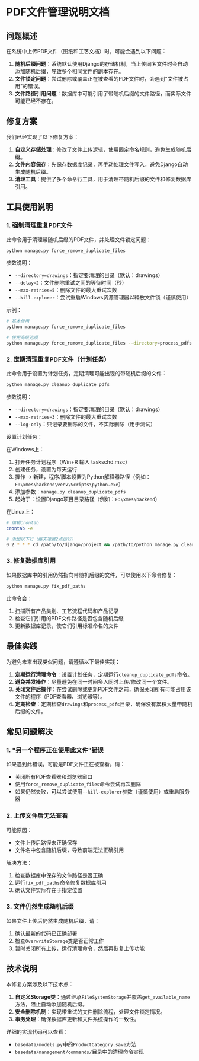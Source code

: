 # PDF文件管理说明文档

## 问题概述

在系统中上传PDF文件（图纸和工艺文档）时，可能会遇到以下问题：

1. **随机后缀问题**：系统默认使用Django的存储机制，当上传同名文件时会自动添加随机后缀，导致多个相同文件的副本存在。
2. **文件锁定问题**：尝试删除或覆盖正在被查看的PDF文件时，会遇到"文件被占用"的错误。
3. **文件路径引用问题**：数据库中可能引用了带随机后缀的文件路径，而实际文件可能已经不存在。

## 修复方案

我们已经实现了以下修复方案：

1. **自定义存储处理**：修改了文件上传逻辑，使用固定命名规则，避免生成随机后缀。
2. **文件内容保存**：先保存数据库记录，再手动处理文件写入，避免Django自动生成随机后缀。
3. **清理工具**：提供了多个命令行工具，用于清理带随机后缀的文件和修复数据库引用。

## 工具使用说明

### 1. 强制清理重复PDF文件

此命令用于清理带随机后缀的PDF文件，并处理文件锁定问题：

```bash
python manage.py force_remove_duplicate_files
```

参数说明：
- `--directory=drawings`：指定要清理的目录（默认：drawings）
- `--delay=2`：文件删除重试之间的等待时间（秒）
- `--max-retries=5`：删除文件的最大重试次数
- `--kill-explorer`：尝试重启Windows资源管理器以释放文件锁（谨慎使用）

示例：
```bash
# 基本使用
python manage.py force_remove_duplicate_files

# 使用高级选项
python manage.py force_remove_duplicate_files --directory=process_pdfs --delay=3 --max-retries=10
```

### 2. 定期清理重复PDF文件（计划任务）

此命令用于设置为计划任务，定期清理可能出现的带随机后缀的文件：

```bash
python manage.py cleanup_duplicate_pdfs
```

参数说明：
- `--directory=drawings`：指定要清理的目录（默认：drawings）
- `--max-retries=3`：删除文件的最大重试次数
- `--log-only`：只记录要删除的文件，不实际删除（用于测试）

设置计划任务：

在Windows上：
1. 打开任务计划程序（Win+R 输入 taskschd.msc）
2. 创建任务，设置为每天运行
3. 操作 -> 新建，程序/脚本设置为Python解释器路径（例如：`F:\xmes\backend\venv\Scripts\python.exe`）
4. 添加参数：`manage.py cleanup_duplicate_pdfs`
5. 起始于：设置Django项目目录路径（例如：`F:\xmes\backend`）

在Linux上：
```bash
# 编辑crontab
crontab -e

# 添加以下行（每天凌晨2点运行）
0 2 * * * cd /path/to/django/project && /path/to/python manage.py cleanup_duplicate_pdfs
```

### 3. 修复数据库引用

如果数据库中的引用仍然指向带随机后缀的文件，可以使用以下命令修复：

```bash
python manage.py fix_pdf_paths
```

此命令会：
1. 扫描所有产品类别、工艺流程代码和产品记录
2. 检查它们引用的PDF文件路径是否包含随机后缀
3. 更新数据库记录，使它们引用标准命名的文件

## 最佳实践

为避免未来出现类似问题，请遵循以下最佳实践：

1. **定期运行清理命令**：设置计划任务，定期运行`cleanup_duplicate_pdfs`命令。
2. **避免并发操作**：尽量避免在同一时间多人同时上传/修改同一个文件。
3. **关闭文件后操作**：在尝试删除或更新PDF文件之前，确保关闭所有可能占用该文件的程序（PDF查看器、浏览器等）。
4. **定期检查**：定期检查`drawings`和`process_pdfs`目录，确保没有累积大量带随机后缀的文件。

## 常见问题解决

### 1. "另一个程序正在使用此文件"错误

如果遇到此错误，可能是PDF文件正在被查看。请：
- 关闭所有PDF查看器和浏览器窗口
- 使用`force_remove_duplicate_files`命令尝试再次删除
- 如果仍然失败，可以尝试使用`--kill-explorer`参数（谨慎使用）或重启服务器

### 2. 上传文件后无法查看

可能原因：
- 文件上传后路径未正确保存
- 文件名中包含随机后缀，导致前端无法正确引用

解决方法：
1. 检查数据库中保存的文件路径是否正确
2. 运行`fix_pdf_paths`命令修复数据库引用
3. 确认文件实际存在于指定位置

### 3. 文件仍然生成随机后缀

如果文件上传后仍然生成随机后缀，请：
1. 确认最新的代码已正确部署
2. 检查`OverwriteStorage`类是否正常工作
3. 暂时关闭所有上传，运行清理命令，然后再恢复上传功能

## 技术说明

本修复方案涉及以下技术点：

1. **自定义Storage类**：通过继承`FileSystemStorage`并覆盖`get_available_name`方法，阻止自动添加随机后缀。
2. **安全删除机制**：实现带重试的文件删除流程，处理文件锁定情况。
3. **事务处理**：确保数据库更新和文件系统操作的一致性。

详细的实现代码可以查看：
- `basedata/models.py`中的`ProductCategory.save`方法
- `basedata/management/commands/`目录中的清理命令实现
